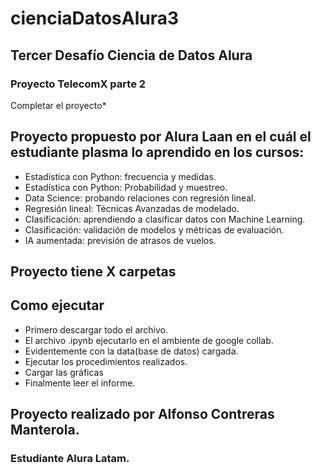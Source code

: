 # cienciaDatosAlura3
## Tercer Desafío Ciencia de Datos Alura

### Proyecto TelecomX parte 2

Completar el proyecto*

## Proyecto propuesto  por Alura Laan en el cuál el estudiante plasma lo aprendido en los cursos:

* Estadística con Python: frecuencia y medidas.
* Estadística con Python: Probabilidad y muestreo.
* Data Science: probando relaciones con regresión lineal.
* Regresión lineal: Técnicas Avanzadas de modelado.
* Clasificación: aprendiendo a clasificar datos con Machine Learning.
* Clasificación: validación de modelos y métricas de evaluación.
* IA aumentada: previsión de atrasos de vuelos.

## Proyecto tiene X carpetas

## Como ejecutar
* Primero descargar todo el archivo.
* El archivo .ipynb ejecutarlo en el ambiente de google collab.
* Evidentemente con la data(base de datos) cargada.
* Ejecutar los procedimientos realizados.
* Cargar las gráficas
* Finalmente leer el informe.
  
## Proyecto realizado por Alfonso Contreras Manterola.
### Estudiante Alura Latam.
